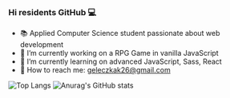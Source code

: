 ### Hi residents GitHub 💻

- 📚 Applied Computer Science student passionate about web development
- 🔭 I’m currently working on a RPG Game in vanilla JavaScript
- 🌱 I’m currently learning on advanced JavaScript, Sass, React
- 📧 How to reach me: geleczkak26@gmail.com

![Top Langs](https://github-readme-stats.vercel.app/api/top-langs/?username=KetrinZireael&theme=react)
![Anurag's GitHub stats](https://github-readme-stats.vercel.app/api?username=AParovyshnaya&theme=react&show_icons=true)
